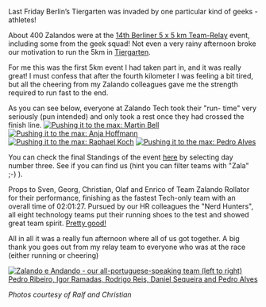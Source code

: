 <!--
.. title: THE GEEKS ARE RUNNING!
.. slug: the-geeks-are-running
.. date: 2013-06-07 14:08:38
.. tags: Events,Running,Sports
.. author: Rodrigo Reis
.. image: running-geeks_teaser.jpg
-->

Last Friday Berlin’s Tiergarten was invaded by one
particular kind of geeks - athletes!

About 400 Zalandos were at the [14th Berliner 5 x 5 km Team-Relay](http://www.berliner-teamstaffel.de/) 
event, including some from the geek squad! Not even a very rainy afternoon broke our
motivation to run the 5km in [Tiergarten](http://en.wikipedia.org/wiki/Gro%C3%9Fer_Tiergarten).

<!-- TEASER_END -->

For me this was the first 5km event I had taken part in, and it was really great! I must
confess that after the fourth kilometer I was feeling a bit tired, but all the
cheering from my Zalando colleagues gave me the strength required to run fast
to the end.

As you can see below, everyone at Zalando Tech took their "run-
time" very seriously (pun intended) and only took a rest once they had crossed
the finish line. 
[![Pushing it to the max: Martin Bell](/files/2013/06/Martin-Bell-running-geeks.jpg)](/files/2013/06/Martin-Bell-running-geeks.jpg)
[![Pushing it to the max: Anja Hoffmann](/files/2013/06/Zalando-running-geeks.jpg)](/files/2013/06/Zalando-running-geeks.jpg)
[![Pushing it to the max: Raphael Koch](/files/2013/06/Raphael-Koch-running.jpg)](/files/2013/06/Raphael-Koch-running.jpg)
[![Pushing it to the max: Pedro Alves](/files/2013/06/a-running-zalando-geek.jpg)](/files/2013/06/a-running-zalando-geek.jpg)

You can check the final Standings of the event [here](http://www.berliner-teamstaffel.de/ergebnisse-und-teilnehmerliste/ergebnisse.html) 
by selecting day number three. See if you can find us (hint you can filter teams with "Zala" ;-) ).

Props to Sven, Georg, Christian, Olaf and Enrico of Team Zalando
Rollator for their performance, finishing as the fastest Tech-only team with
an overall time of 02:01:27. Pursued by our HR colleagues the "Nerd Hunters",
all eight technology teams put their running shoes to the test and showed
great team spirit. [Pretty good!](http://www.youtube.com/watch?v=O_05qJTeNNI)

All in all it was a really fun afternoon where all of us got together. A big
thank you goes out from my relay team to everyone who was at the race (either
running or cheering)

[![Zalando e Andando - our all-portuguese-speaking team (left to right) Pedro Ribeiro, Igor Ramadas, Rodrigo Reis, Daniel Sequeira and Pedro Alves](/files/2013/06/Zalando-e-Andando-running.jpg)](/files/2013/06/Zalando-e-Andando-running.jpg)


_Photos courtesy of Ralf and Christian_

